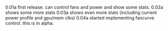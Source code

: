 0.01a first release. can control fans and power and show some stats.
0.02a shows some more stats
0.03a shows even more stats (including current power profile and gpu/mem clks)
0.04a started implementing fancurve control. this is in alpha.
